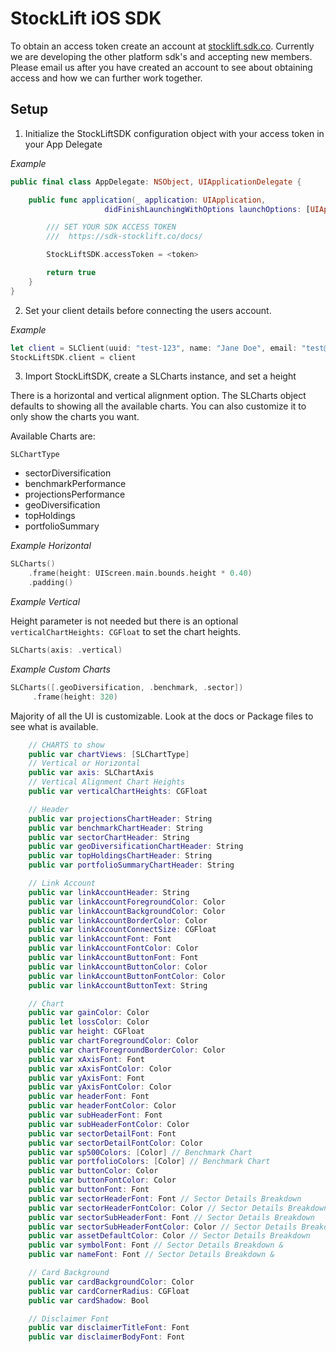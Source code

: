 # StockLift iOS SDK

To obtain an access token create an account at [stocklift.sdk.co](https://sdk-stocklift-9a545489079b.herokuapp.com). Currently we are developing the other platform sdk's and accepting new members. Please email us after you have created an account to see about obtaining access and how we can further work together.

## Setup

1. Initialize the StockLiftSDK configuration object with your access token in your App Delegate

_Example_

```swift
public final class AppDelegate: NSObject, UIApplicationDelegate {

    public func application(_ application: UIApplication,
                     didFinishLaunchingWithOptions launchOptions: [UIApplication.LaunchOptionsKey : Any]? = nil) -> Bool {

        /// SET YOUR SDK ACCESS TOKEN
        ///  https://sdk-stocklift.co/docs/

        StockLiftSDK.accessToken = <token>

        return true
    }
}
```

2. Set your client details before connecting the users account.

_Example_

```swift
let client = SLClient(uuid: "test-123", name: "Jane Doe", email: "test@test.com")
StockLiftSDK.client = client
```

3. Import StockLiftSDK, create a SLCharts instance, and set a height

There is a horizontal and vertical alignment option. The SLCharts object defaults to showing all the available charts. You can also customize it to only show the charts you want.

Available Charts are:

`SLChartType`

- sectorDiversification
- benchmarkPerformance
- projectionsPerformance
- geoDiversification
- topHoldings
- portfolioSummary

_Example Horizontal_

```swift
SLCharts()
    .frame(height: UIScreen.main.bounds.height * 0.40)
    .padding()
```

_Example Vertical_

Height parameter is not needed but there is an optional `verticalChartHeights: CGFloat` to set the chart heights.

```swift
SLCharts(axis: .vertical)
```

_Example Custom Charts_

```swift
SLCharts([.geoDiversification, .benchmark, .sector])
     .frame(height: 320)
```

Majority of all the UI is customizable. Look at the docs or Package files to see what is available.

```swift
    // CHARTS to show
    public var chartViews: [SLChartType]
    // Vertical or Horizontal
    public var axis: SLChartAxis
    // Vertical Alignment Chart Heights
    public var verticalChartHeights: CGFloat

    // Header
    public var projectionsChartHeader: String
    public var benchmarkChartHeader: String
    public var sectorChartHeader: String
    public var geoDiversificationChartHeader: String
    public var topHoldingsChartHeader: String
    public var portfolioSummaryChartHeader: String

    // Link Account
    public var linkAccountHeader: String
    public var linkAccountForegroundColor: Color
    public var linkAccountBackgroundColor: Color
    public var linkAccountBorderColor: Color
    public var linkAccountConnectSize: CGFloat
    public var linkAccountFont: Font
    public var linkAccountFontColor: Color
    public var linkAccountButtonFont: Font
    public var linkAccountButtonColor: Color
    public var linkAccountButtonFontColor: Color
    public var linkAccountButtonText: String

    // Chart
    public var gainColor: Color
    public let lossColor: Color
    public var height: CGFloat
    public var chartForegroundColor: Color
    public var chartForegroundBorderColor: Color
    public var xAxisFont: Font
    public var xAxisFontColor: Color
    public var yAxisFont: Font
    public var yAxisFontColor: Color
    public var headerFont: Font
    public var headerFontColor: Color
    public var subHeaderFont: Font
    public var subHeaderFontColor: Color
    public var sectorDetailFont: Font
    public var sectorDetailFontColor: Color
    public var sp500Colors: [Color] // Benchmark Chart
    public var portfolioColors: [Color] // Benchmark Chart
    public var buttonColor: Color
    public var buttonFontColor: Color
    public var buttonFont: Font
    public var sectorHeaderFont: Font // Sector Details Breakdown
    public var sectorHeaderFontColor: Color // Sector Details Breakdown
    public var sectorSubHeaderFont: Font // Sector Details Breakdown
    public var sectorSubHeaderFontColor: Color // Sector Details Breakdown
    public var assetDefaultColor: Color // Sector Details Breakdown
    public var symbolFont: Font // Sector Details Breakdown &
    public var nameFont: Font // Sector Details Breakdown &

    // Card Background
    public var cardBackgroundColor: Color
    public var cardCornerRadius: CGFloat
    public var cardShadow: Bool

    // Disclaimer Font
    public var disclaimerTitleFont: Font
    public var disclaimerBodyFont: Font
```
